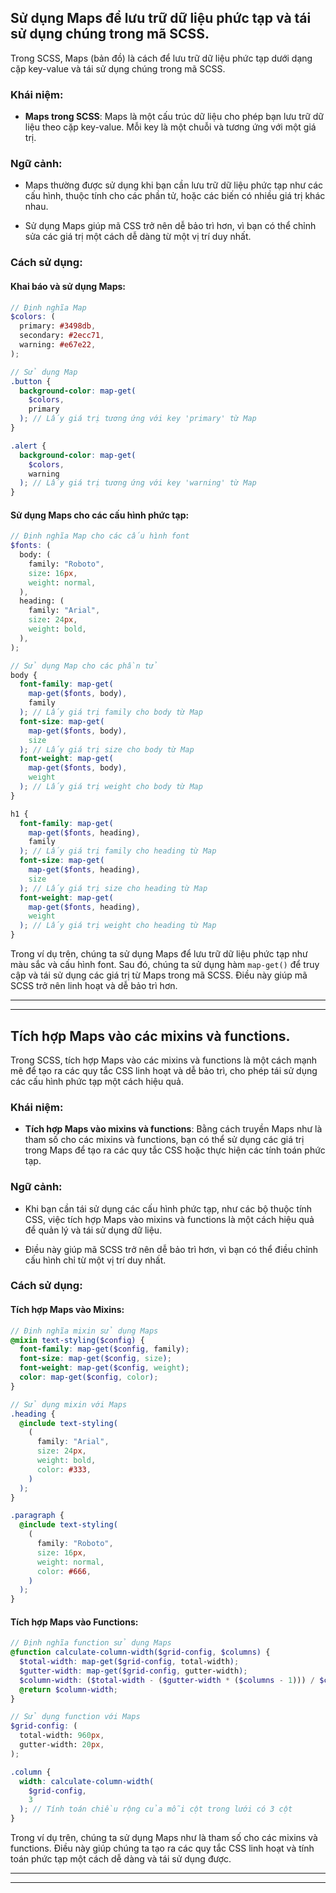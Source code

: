 ## Sử dụng Maps để lưu trữ dữ liệu phức tạp và tái sử dụng chúng trong mã SCSS.

Trong SCSS, Maps (bản đồ) là cách để lưu trữ dữ liệu phức tạp dưới dạng cặp key-value và tái sử dụng chúng trong mã SCSS.

### Khái niệm:

- **Maps trong SCSS**: Maps là một cấu trúc dữ liệu cho phép bạn lưu trữ dữ liệu theo cặp key-value. Mỗi key là một chuỗi và tương ứng với một giá trị.

### Ngữ cảnh:

- Maps thường được sử dụng khi bạn cần lưu trữ dữ liệu phức tạp như các cấu hình, thuộc tính cho các phần tử, hoặc các biến có nhiều giá trị khác nhau.

- Sử dụng Maps giúp mã CSS trở nên dễ bảo trì hơn, vì bạn có thể chỉnh sửa các giá trị một cách dễ dàng từ một vị trí duy nhất.

### Cách sử dụng:

#### Khai báo và sử dụng Maps:

```scss
// Định nghĩa Map
$colors: (
  primary: #3498db,
  secondary: #2ecc71,
  warning: #e67e22,
);

// Sử dụng Map
.button {
  background-color: map-get(
    $colors,
    primary
  ); // Lấy giá trị tương ứng với key 'primary' từ Map
}

.alert {
  background-color: map-get(
    $colors,
    warning
  ); // Lấy giá trị tương ứng với key 'warning' từ Map
}
```

#### Sử dụng Maps cho các cấu hình phức tạp:

```scss
// Định nghĩa Map cho các cấu hình font
$fonts: (
  body: (
    family: "Roboto",
    size: 16px,
    weight: normal,
  ),
  heading: (
    family: "Arial",
    size: 24px,
    weight: bold,
  ),
);

// Sử dụng Map cho các phần tử
body {
  font-family: map-get(
    map-get($fonts, body),
    family
  ); // Lấy giá trị family cho body từ Map
  font-size: map-get(
    map-get($fonts, body),
    size
  ); // Lấy giá trị size cho body từ Map
  font-weight: map-get(
    map-get($fonts, body),
    weight
  ); // Lấy giá trị weight cho body từ Map
}

h1 {
  font-family: map-get(
    map-get($fonts, heading),
    family
  ); // Lấy giá trị family cho heading từ Map
  font-size: map-get(
    map-get($fonts, heading),
    size
  ); // Lấy giá trị size cho heading từ Map
  font-weight: map-get(
    map-get($fonts, heading),
    weight
  ); // Lấy giá trị weight cho heading từ Map
}
```

Trong ví dụ trên, chúng ta sử dụng Maps để lưu trữ dữ liệu phức tạp như màu sắc và cấu hình font. Sau đó, chúng ta sử dụng hàm `map-get()` để truy cập và tái sử dụng các giá trị từ Maps trong mã SCSS. Điều này giúp mã SCSS trở nên linh hoạt và dễ bảo trì hơn.

---

---

## Tích hợp Maps vào các mixins và functions.

Trong SCSS, tích hợp Maps vào các mixins và functions là một cách mạnh mẽ để tạo ra các quy tắc CSS linh hoạt và dễ bảo trì, cho phép tái sử dụng các cấu hình phức tạp một cách hiệu quả.

### Khái niệm:

- **Tích hợp Maps vào mixins và functions**: Bằng cách truyền Maps như là tham số cho các mixins và functions, bạn có thể sử dụng các giá trị trong Maps để tạo ra các quy tắc CSS hoặc thực hiện các tính toán phức tạp.

### Ngữ cảnh:

- Khi bạn cần tái sử dụng các cấu hình phức tạp, như các bộ thuộc tính CSS, việc tích hợp Maps vào mixins và functions là một cách hiệu quả để quản lý và tái sử dụng dữ liệu.

- Điều này giúp mã SCSS trở nên dễ bảo trì hơn, vì bạn có thể điều chỉnh cấu hình chỉ từ một vị trí duy nhất.

### Cách sử dụng:

#### Tích hợp Maps vào Mixins:

```scss
// Định nghĩa mixin sử dụng Maps
@mixin text-styling($config) {
  font-family: map-get($config, family);
  font-size: map-get($config, size);
  font-weight: map-get($config, weight);
  color: map-get($config, color);
}

// Sử dụng mixin với Maps
.heading {
  @include text-styling(
    (
      family: "Arial",
      size: 24px,
      weight: bold,
      color: #333,
    )
  );
}

.paragraph {
  @include text-styling(
    (
      family: "Roboto",
      size: 16px,
      weight: normal,
      color: #666,
    )
  );
}
```

#### Tích hợp Maps vào Functions:

```scss
// Định nghĩa function sử dụng Maps
@function calculate-column-width($grid-config, $columns) {
  $total-width: map-get($grid-config, total-width);
  $gutter-width: map-get($grid-config, gutter-width);
  $column-width: ($total-width - ($gutter-width * ($columns - 1))) / $columns;
  @return $column-width;
}

// Sử dụng function với Maps
$grid-config: (
  total-width: 960px,
  gutter-width: 20px,
);

.column {
  width: calculate-column-width(
    $grid-config,
    3
  ); // Tính toán chiều rộng của mỗi cột trong lưới có 3 cột
}
```

Trong ví dụ trên, chúng ta sử dụng Maps như là tham số cho các mixins và functions. Điều này giúp chúng ta tạo ra các quy tắc CSS linh hoạt và tính toán phức tạp một cách dễ dàng và tái sử dụng được.

---

---
